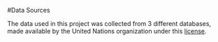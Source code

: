 #Data Sources

The data used in this project was collected from 3 different databases, made available by the United Nations organization under this [license](https://creativecommons.org/licenses/by/3.0/igo/legalcode).
